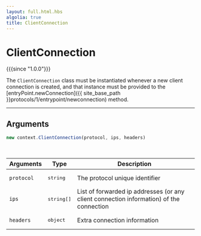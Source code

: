 ```yaml
---
layout: full.html.hbs
algolia: true
title: ClientConnection
---
```



# ClientConnection

{{{since "1.0.0"}}}

The `ClientConnection` class must be instantiated whenever a new client connection is created, and that instance must be provided to the [entryPoint.newConnection]({{ site_base_path }}protocols/1/entrypoint/newconnection) method.

---

## Arguments

```js
new context.ClientConnection(protocol, ips, headers)
```


<br/>

| Arguments | Type | Description |
|-----------|------|-------------|
| `protocol` | <pre>string</pre> | The protocol unique identifier |
| `ips` | <pre>string[]</pre> | List of forwarded ip addresses (or any client connection information) of the connection |
| `headers` | <pre>object</pre> | Extra connection information |
